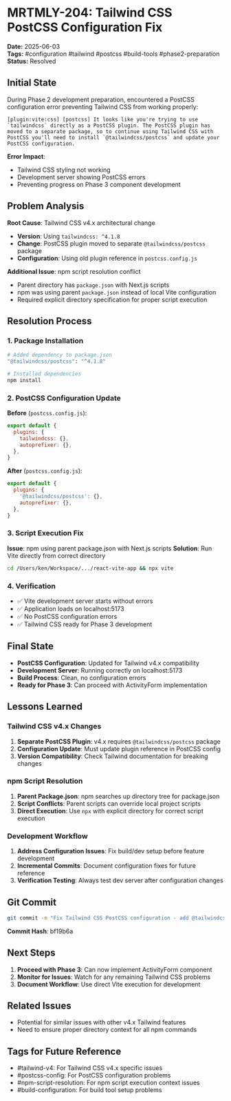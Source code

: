 # MRTMLY-204: Tailwind CSS PostCSS Configuration Fix

**Date:** 2025-06-03  
**Tags:** #configuration #tailwind #postcss #build-tools #phase2-preparation  
**Status:** Resolved

## Initial State
During Phase 2 development preparation, encountered a PostCSS configuration error preventing Tailwind CSS from working properly:

```
[plugin:vite:css] [postcss] It looks like you're trying to use `tailwindcss` directly as a PostCSS plugin. The PostCSS plugin has moved to a separate package, so to continue using Tailwind CSS with PostCSS you'll need to install `@tailwindcss/postcss` and update your PostCSS configuration.
```

**Error Impact**: 
- Tailwind CSS styling not working
- Development server showing PostCSS errors
- Preventing progress on Phase 3 component development

## Problem Analysis
**Root Cause**: Tailwind CSS v4.x architectural change
- **Version**: Using `tailwindcss: ^4.1.8` 
- **Change**: PostCSS plugin moved to separate `@tailwindcss/postcss` package
- **Configuration**: Using old plugin reference in `postcss.config.js`

**Additional Issue**: npm script resolution conflict
- Parent directory has `package.json` with Next.js scripts
- npm was using parent `package.json` instead of local Vite configuration
- Required explicit directory specification for proper script execution

## Resolution Process

### 1. Package Installation
```bash
# Added dependency to package.json
"@tailwindcss/postcss": "^4.1.8"

# Installed dependencies
npm install
```

### 2. PostCSS Configuration Update
**Before** (`postcss.config.js`):
```javascript
export default {
  plugins: {
    tailwindcss: {},
    autoprefixer: {},
  },
}
```

**After** (`postcss.config.js`):
```javascript  
export default {
  plugins: {
    '@tailwindcss/postcss': {},
    autoprefixer: {},
  },
}
```

### 3. Script Execution Fix
**Issue**: npm using parent package.json with Next.js scripts
**Solution**: Run Vite directly from correct directory
```bash
cd /Users/ken/Workspace/.../react-vite-app && npx vite
```

### 4. Verification
- ✅ Vite development server starts without errors
- ✅ Application loads on localhost:5173  
- ✅ No PostCSS configuration errors
- ✅ Tailwind CSS ready for Phase 3 development

## Final State
- **PostCSS Configuration**: Updated for Tailwind v4.x compatibility
- **Development Server**: Running correctly on localhost:5173
- **Build Process**: Clean, no configuration errors
- **Ready for Phase 3**: Can proceed with ActivityForm implementation

## Lessons Learned

### Tailwind CSS v4.x Changes
1. **Separate PostCSS Plugin**: v4.x requires `@tailwindcss/postcss` package
2. **Configuration Update**: Must update plugin reference in PostCSS config
3. **Version Compatibility**: Check Tailwind documentation for breaking changes

### npm Script Resolution
1. **Parent Package.json**: npm searches up directory tree for package.json
2. **Script Conflicts**: Parent scripts can override local project scripts
3. **Direct Execution**: Use `npx` with explicit directory for correct script execution

### Development Workflow
1. **Address Configuration Issues**: Fix build/dev setup before feature development
2. **Incremental Commits**: Document configuration fixes for future reference
3. **Verification Testing**: Always test dev server after configuration changes

## Git Commit
```bash
git commit -m "Fix Tailwind CSS PostCSS configuration - add @tailwindcss/postcss plugin"
```
**Commit Hash**: bf19b6a

## Next Steps
1. **Proceed with Phase 3**: Can now implement ActivityForm component
2. **Monitor for Issues**: Watch for any remaining Tailwind CSS problems
3. **Document Workflow**: Use direct Vite execution for development

## Related Issues
- Potential for similar issues with other v4.x Tailwind features
- Need to ensure proper directory context for all npm commands

## Tags for Future Reference
- #tailwind-v4: For Tailwind CSS v4.x specific issues
- #postcss-config: For PostCSS configuration problems  
- #npm-script-resolution: For npm script execution context issues
- #build-configuration: For build tool setup problems
